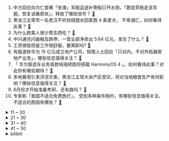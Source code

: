 1. 中方回应向为仁爱礁「坐滩」军舰运送补寄船只开水炮，「敦促菲拖走该军舰，恢复该礁原状」，释放了哪些信号？ [:link:](https://www.zhihu.com/question/616066673)
2. 黑龙江五常市一名老汉不听劝阻蹚水回家救 4 条爱犬， 不幸溺亡，如何看待此事？ [:link:](https://www.zhihu.com/question/616057644)
3. 为什么欧美人很少蒸东西吃？ [:link:](https://www.zhihu.com/question/322397641)
4. 中兴通讯闪崩触及跌停，一营业部净卖出 5.64 亿元，发生了什么？ [:link:](https://www.zhihu.com/question/616073246)
5. 工资很低但是工作很舒服，要离职吗? [:link:](https://www.zhihu.com/question/608908305)
6. 有报道称华为 15 亿元成立地产公司，知情人士回应「只对内，不对外拓展房地产业务」，哪些信息值得关注？ [:link:](https://www.zhihu.com/question/616029593)
7. 「 华为智选车业务首款纯电轿跑将搭载 HarmonyOS 4 」，如何看待此事？对此你有哪些期待？ [:link:](https://www.zhihu.com/question/616025876)
8. 多地暴雨引发洪涝灾害，黑龙江五常大米产区受灾，将对当地粮食生产有何影响？哪些信息值得关注？ [:link:](https://www.zhihu.com/question/615675123)
9. 8月份才开始准备考研，还有救吗？ [:link:](https://www.zhihu.com/question/615637298)
10. 专家称「我国不适合免费医疗」， 受到多种条件制约，有哪些信息值得关注，不适合的原因有哪些？ [:link:](https://www.zhihu.com/question/616035550)
<details>
<summary>11 ~ 20</summary>

11. 进厂真实生活怎么样的？ [:link:](https://www.zhihu.com/question/549369552)
12. 杭州一养老机构招募年轻人入住，每月陪伴老人十小时可免房租，这一模式是否值得推广？ [:link:](https://www.zhihu.com/question/616064956)
13. 「 年轻人消失的大厂梦 」，如何看待此现象？年轻人为何会对大厂没兴趣了？ [:link:](https://www.zhihu.com/question/616071076)
14. 「史上最强」医药反腐风暴来袭，年内百余位医院院长、书记被查，从业者称多部门联动非常罕见，释放哪些信号？ [:link:](https://www.zhihu.com/question/616030419)
15. 一线城市密集表态将适时优化房地产政策，购房政策一旦放松，是否会引发新一轮炒房热？ [:link:](https://www.zhihu.com/question/615788038)
16. TES 冒泡赛不敌 WBG 结束今年征程，这场比赛他们输在哪？如何评价他们今年的表现？ [:link:](https://www.zhihu.com/question/616109010)
17. 创业最大的忌讳是什么？ [:link:](https://www.zhihu.com/question/538028326)
18. 韩议员、前三星高管敦促美国放弃对华芯片战略，「美国越制裁，中国越努力」，如何解读其表态？ [:link:](https://www.zhihu.com/question/616047858)
19. 相亲对象认识一周就跟我表白了，要怎么回应他? [:link:](https://www.zhihu.com/question/615157947)
20. EDG 将在 8 月 8 日迎来冒泡赛最终一战，你对此次比赛都有哪些期待？ [:link:](https://www.zhihu.com/question/615954404)
</details>
<details>
<summary>21 ~ 30</summary>

21. 如何评价河南卫视的新logo？ [:link:](https://www.zhihu.com/question/615857269)
22. 怎么看待年轻人开始找「恋爱搭子」？「恋爱搭子」是一种变相的相亲吗？「搭子转正」能否取代亲密关系？ [:link:](https://www.zhihu.com/question/614060605)
23. 为什么《封神第一部》中纣王殷寿要说「你知道我的父王是怎么对我的吗」，这句台词背后有哪些隐含的情节？ [:link:](https://www.zhihu.com/question/614233710)
24. 河南省发文「及时调整存量房贷利率，支持省会商品房预售制改革等」，将产生哪些影响？ [:link:](https://www.zhihu.com/question/616059741)
25. 新手小白买电脑，买一线品牌，还是二线品牌？ [:link:](https://www.zhihu.com/question/614902930)
26. 国内航企航班空中 WiFi 突破 3000 米以下限制，离地就互联，全程都在线，哪些信息值得关注？ [:link:](https://www.zhihu.com/question/615783553)
27. 大模型微调到底有没有技术含量，或者说技术含量到底有多大？ [:link:](https://www.zhihu.com/question/599396505)
28. 2023年七夕，有哪些气味清新又保湿的身体乳、护手霜适合当作礼物？ [:link:](https://www.zhihu.com/question/614864899)
29. 为什么 iPhone 没有在系统层面接入国家地震预警系统，而是需要下载第三方 app？ [:link:](https://www.zhihu.com/question/599043086)
30. 如何看待近期国产电影以「点映」的方式，实际大规模「上映」，这对电影市场产生了哪些影响？ [:link:](https://www.zhihu.com/question/615863968)
</details>
<details>
<summary>31 ~ 40</summary>

31. 音乐审美是否几乎全部靠的是直觉？ [:link:](https://www.zhihu.com/question/614370725)
32. 消息称梅赛德斯-AMG C63 及 E63 车型回归使用 V8 发动机，对此你有哪些期待？ [:link:](https://www.zhihu.com/question/615793269)
33. 若存量房贷利率得以重定价，会对银行的利息收入产生多大冲击？是否有可能掀起新一轮「息差保卫战」？ [:link:](https://www.zhihu.com/question/615678673)
34. TFBOYS 十周年演唱会怎么样？看过后符合你的期待吗？ [:link:](https://www.zhihu.com/question/615938782)
35. 未来 5 年，预制菜市场规模预计突破万亿级别，预制菜装备产业前景如何？你会选择投资预制菜行业吗？ [:link:](https://www.zhihu.com/question/615018583)
36. 韩国警方抓获 46 名「杀人预告」发帖者，多为未成年，哪些信息值得关注？ [:link:](https://www.zhihu.com/question/615863753)
37. 你最喜欢夏天还是冬天？ [:link:](https://www.zhihu.com/question/614715467)
38. 美国信用评级时隔 12 年再遭调降，预计未来 3 年美国财政状况恶化，会对人民币汇率带来什么影响？ [:link:](https://www.zhihu.com/question/616031384)
39. 2023 LPL 冒泡赛 WBG 3:2 淘汰 TES，如何评价这场比赛？ [:link:](https://www.zhihu.com/question/616049209)
40. 《长相思》第 23-24 集拍得如何？有哪些值得关注的剧情点？ [:link:](https://www.zhihu.com/question/616076869)
</details>
<details>
<summary>41 ~ 50</summary>

41. 长期坚持阅读的人会有什么特征？ [:link:](https://www.zhihu.com/question/603684999)
42. 佩斯科夫称「目前没有理由与乌克兰政府就解决冲突达成任何协议」，如何看待这一表态？ [:link:](https://www.zhihu.com/question/616010479)
43. 媒体报道称有大学生做 18 天暑期工，工资到手不足百元，如何看待此现象？暑期工用工乱象为何不断？ [:link:](https://www.zhihu.com/question/616047818)
44. 松花江发生 2023 年第 1 号洪水，目前情况如何？有哪些防洪注意事项？ [:link:](https://www.zhihu.com/question/616120462)
45. 如何评价「人生搜索引擎」Rewind 推出 iPhone 版本，并集成 了 GPT-4？ [:link:](https://www.zhihu.com/question/616051314)
46. 宝妈带娃遇哭闹选择用抽纸给不满1岁的宝宝玩，抽的到处都是，合适吗？ [:link:](https://www.zhihu.com/question/614744512)
47. 阅读能缓解孤独感吗？ [:link:](https://www.zhihu.com/question/613266814)
48. 「得罪某个你觉得不能得罪的人，才会发现其实没什么影响」，你有没有过类似经历？ [:link:](https://www.zhihu.com/question/613871620)
49. 官方辟谣「地震云」，「没有足够科学依据证明云可以预示地震发生」，哪些信息值得关注？ [:link:](https://www.zhihu.com/question/616013378)
50. 插混增速远超纯电，为什么？ [:link:](https://www.zhihu.com/question/616077611)
</details><details>
<summary>bilibili</summary>

</details>